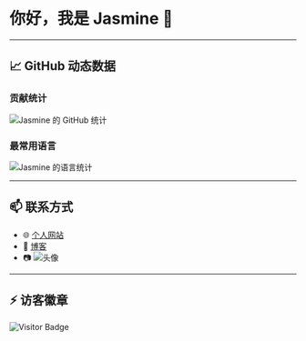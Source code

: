 # 你好，我是 Jasmine 👋

---

## 📈 GitHub 动态数据

### 贡献统计
![Jasmine 的 GitHub 统计](https://github-readme-stats.vercel.app/api?username=Ye-Yu-Mo&show_icons=true&theme=radical)

### 最常用语言
![Jasmine 的语言统计](https://github-readme-stats.vercel.app/api/top-langs/?username=Ye-Yu-Mo&layout=compact&theme=radical)

---

## 📫 联系方式
- 🌐 [个人网站](https://ye-yu-mo.github.io/)
- 📝 [博客](https://blog.csdn.net/ye_yumo)
- 📷 ![头像](https://smms.app/image/z8xO9lbBnqUdt6Q)

---

## ⚡ 访客徽章
![Visitor Badge](https://visitor-badge.laobi.icu/badge?page_id=Ye-Yu-Mo)
